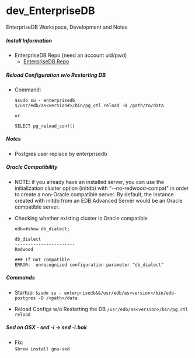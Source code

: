 # dev_EnterpriseDB
EnterpriseDB Workspace, Development and Notes

##### Install Information
- EnterpriseDB Repo (need an account uid/pwd)
  - [ EnterpriseDB Repo](https://yum.enterprisedb.com/edbrepos/edb-repo-latest.noarch.rpm) <br/>

##### Reload Configuration w/o Restarting DB
- Command:
  ```
  $sudo su - enterprisedb
  $/usr/edb/as<version#>/bin/pg_ctl reload -D /path/to/data

  or 

  SELECT pg_reload_conf()
  ```

##### Notes
- Postgres user replace by enterprisedb

##### Oracle Compatibility
- NOTE: if you already have an installed server, you can use the initialization cluster option (initdb) with “--no-redwood-compat" in order to create a non-Oracle compatible server. By default, the instance created with initdb from an EDB Advanced Server would be an Oracle compatible server. <br/>

- Checking whether existing cluster is Oracle compatible
  ```
  edb=#show db_dialect;

  db_dialect
  -----------------------
  Redwood

  ### If not compatible
  ERROR:  unrecognized configuration parameter "db_dialect"
  ```
##### Commands
- Startup:
  `$sudo su - enterprisedb&&/usr/edb/as<version>/bin/edb-postgres -D /<path>/data` <br/>

- Reload Configs w/o Restarting the DB
  `/usr/edb/as<version>/bin/pg_ctl reload` <br/>

##### Sed on OSX - sed -i -> sed -i.bak
- Fix: <br/>
  `$brew install gnu-sed` <br/>
